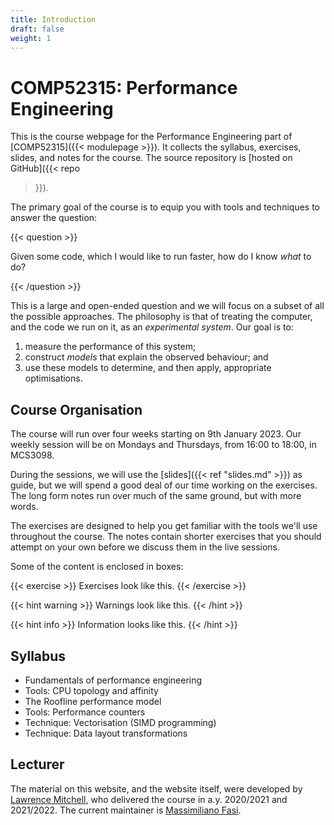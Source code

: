 ```yaml
---
title: Introduction
draft: false
weight: 1
---
```


# COMP52315: Performance Engineering

This is the course webpage for the Performance Engineering part of
[COMP52315]({{< modulepage >}}). It collects the syllabus, exercises, slides,
and notes for the course. The source repository is [hosted on GitHub]({{< repo
>}}).

The primary goal of the course is to equip you with tools and
techniques to answer the question:

{{< question >}}

Given some code, which I would like to run faster, how do I know
_what_ to do?

{{< /question >}}

This is a large and open-ended question and we will focus on a subset
of all the possible approaches. The philosophy is that of treating the
computer, and the code we run on it, as an _experimental system_. Our
goal is to:

1. measure the performance of this system;
2. construct _models_ that explain the observed behaviour; and
3. use these models to determine, and then apply, appropriate
   optimisations.

## Course Organisation

The course will run over four weeks starting on 9th January 2023. Our weekly
session will be on Mondays and Thursdays, from 16:00 to 18:00, in MCS3098.

During the sessions, we will use the [slides]({{< ref "slides.md" >}}) as guide,
but we will spend a good deal of our time working on the exercises. The long
form notes run over much of the same ground, but with more words.

The exercises are designed to help you get familiar with the tools we'll use
throughout the course. The notes contain shorter exercises that you should
attempt on your own before we discuss them in the live sessions.

Some of the content is enclosed in boxes:

{{< exercise >}}
Exercises look like this.
{{< /exercise >}}

{{< hint warning >}}
Warnings look like this.
{{< /hint >}}

{{< hint info >}}
Information looks like this.
{{< /hint >}}

## Syllabus

- Fundamentals of performance engineering
- Tools: CPU topology and affinity
- The Roofline performance model
- Tools: Performance counters
- Technique: Vectorisation (SIMD programming)
- Technique: Data layout transformations

## Lecturer

The material on this website, and the website itself, were developed by
[Lawrence Mitchell](mailto:lawrence.mitchell@durham.ac.uk), who delivered the
course in a.y. 2020/2021 and 2021/2022. The current maintainer is [Massimiliano
Fasi](mailto:massimiliano.fasi@durham.ac.uk).
